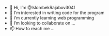 - 👋 Hi, I’m @IslombekRajabov3041
- 👀 I'm interested in writing code for the program
- 🌱 i'm currently learning web programming
- 💞️ I’m looking to collaborate on ...
- 📫 How to reach me ...

<!---
IslombekRajabov3041/IslombekRajabov3041 is a ✨ special ✨ repository because its `README.md` (this file) appears on your GitHub profile.
You can click the Preview link to take a look at your changes.
--->
